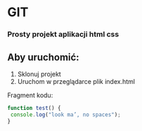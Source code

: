 # GIT

### Prosty projekt aplikacji html css

## Aby uruchomić:
1. Sklonuj projekt
2. Uruchom w przeglądarce plik index.html


Fragment kodu: 
```javascript
function test() {
 console.log("look ma’, no spaces");
}
```
